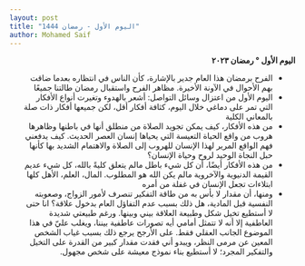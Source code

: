 ```yaml
---
layout: post
title: "اليوم الأول - رمضان 1444"
author: Mohamed Saif
---
```


<div dir="rtl">

**اليوم الأول ° رمضان ٢٠٢٣**

- الفرح برمضان هذا العام جدير بالإشارة، كأن الناس في انتظاره بعدما ضاقت بهم الأحوال في الآونة الأخيرة. مظاهر الفرح واستقبال رمضان طالتنا جميعًا
- اليوم الأول من اعتزال وسائل التواصل: أشعر بالهدوء وتغيرت أنواع الأفكار التي تمر على دماغي خلال اليوم، كثافة أفكار أقل، لكن جميعها أفكار ذات صلة بالمعاني الكلية
- من هذه الأفكار، كيف يمكن تجويد الصلاة من منطلق أنها في باطنها وظاهرها هروب من واقع الحياة التعيسة التي يحياها إنسان العصر الحديث. كيف يدفعني فهم الواقع المرير لهذا الإنسان للهروب إلى الصلاة والاهتمام الشديد بها كأنها حبل النجاة الوحيد لروح وحياة الإنسان؟
- من هذه الأفكار أيضًا، أن كل شيء باطل مالم يتعلق كليةً بالله، كل شيء عديم القيمة الدنيوية والآخروية مالم يكن الله هو المطلوب. المال، العلم، الأهل كلها ابتلاءات تجعل الإنسان في غفلة من أمره
- ومنها، أن مقدار لا بأس به من طاقة التفكير تنصرف لأمور الزواج، وصعوبته النفسية قبل المادية، هل ذلك بسبب عدم التفاؤل العام بدخول علاقة؟ انا حتى لا أستطيع تخيل شكل وطبيعة العلاقة بيني وبينها. ورغم طبيعتي شديدة العاطفية إلا أنه لا تتمثل أمامي أيه تصورات عاطفية بيننا، ويغلب عليّ في هذا الموضوع الجانب العقلي فقط. على الأرجح يرجع ذلك بسبب غياب الشخص المعين عن مرمى النظر، ويبدو أني فقدت مقدار كبير من القدرة على التخيل والتفكير المجرد؛ لا أستطيع بناء نموذج معيشة على شخص مجهول.

</div>
